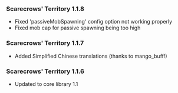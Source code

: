 ### Scarecrows' Territory 1.1.8
- Fixed 'passiveMobSpawning' config option not working properly
- Fixed mob cap for passive spawning being too high

### Scarecrows' Territory 1.1.7
- Added Simplified Chinese translations (thanks to mango_buff!)

### Scarecrows' Territory 1.1.6
- Updated to core library 1.1

